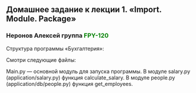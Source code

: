 ## Домашнее задание к лекции 1. «Import. Module. Package»

### Неронов Алексей группа <span style="color:green">**FPY-120**</span>

Структура программы «Бухгалтерия»:

Смотри следующие файлы:

Main.py — основной модуль для запуска программы.
В модуле salary.py (application/salary.py) функция calculate_salary.
В модуле people.py (application/db/people.py) функция get_employees.